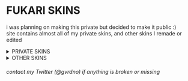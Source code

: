 # FUKARI SKINS
i was planning on making this private but decided to make it public :) \
‎site contains almost all of my private skins, and other skins I remade or edited 

<details><summary>PRIVATE SKINS</sub></summary>
<p>
  
> Click on the images to download\
> ‎‎‎‎‎‎‎‎Hover over the images to see each skin's name

[![fukari](https://cdn.discordapp.com/attachments/748293859057991794/1184864133397614662/screenshot036.jpg "fukari")](https://cdn.discordapp.com/attachments/748293859057991794/1191847749461753956/fukari.osk)

[![fukari default](https://cdn.discordapp.com/attachments/748293859057991794/1184864242663440434/screenshot037.jpg "fukari default")](https://dl.dropboxusercontent.com/scl/fi/5xs3m575wmujblj1j5zyj/fukari-default.osk?rlkey=j9rzrox51wa45psi6howdndll&dl=0)

[![fukari bubble](https://cdn.discordapp.com/attachments/748293859057991794/1184864817887055916/screenshot042.jpg "fukari bubble")](https://dl.dropboxusercontent.com/scl/fi/f3al4cx9oxaplwzn6306e/fukari-bubble.osk?rlkey=orpz6wghu5rdsfd1gusnrolg3&dl=0)

[![fukari alt](https://cdn.discordapp.com/attachments/748293859057991794/1184864400105025536/screenshot039.jpg "fukari alt")](https://dl.dropboxusercontent.com/scl/fi/7jxxhtn446wsn1thoh01c/fukari-alt.osk?rlkey=z0vedy9fw74g0uqmn9ss8uio9&dl=0)
</details>

<details><summary>OTHER SKINS</sub></summary>
<p>
  
> Click on the images to download\
> ‎‎‎‎‎‎‎‎Hover over the images to see each skin's name
  
[![haga fukari remake](https://cdn.discordapp.com/attachments/748293859057991794/1191835387488911412/screenshot052.jpg "haga remake")](https://dl.dropboxusercontent.com/s/sqz2vr3muce6kmt/haga%20remake.osk)

[![mikuroll mofuries](https://cdn.discordapp.com/attachments/748293859057991794/1191835390273929247/screenshot054.jpg "mikuroll mofuries")](https://dl.dropboxusercontent.com/scl/fi/4xjcyo3z4tlsor0n1rvah/mikuroll-mofuries.osk?rlkey=1cfx8f9succsvh46l1c3qswsf&dl=0)

[![mikuroll siae edit](https://cdn.discordapp.com/attachments/748293859057991794/1191847473380077608/screenshot055.jpg "mikuroll edit")](https://dl.dropboxusercontent.com/scl/fi/25njp39huk2tl2q4dh0xp/mikuroll-siae-edit.osk?rlkey=lcs32guo11ts6s0xzs4i52yhh&dl=0)
</details>

<h6> 
  contact my Twitter (@gvrdno) if anything is broken or missing
</h6> 

